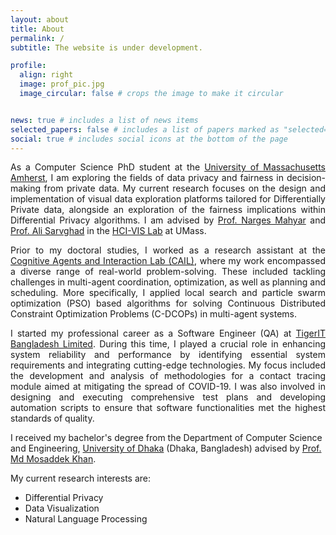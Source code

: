 ```yaml
---
layout: about
title: About
permalink: /
subtitle: The website is under development.

profile:
  align: right
  image: prof_pic.jpg
  image_circular: false # crops the image to make it circular


news: true # includes a list of news items
selected_papers: false # includes a list of papers marked as "selected={true}"
social: true # includes social icons at the bottom of the page
---
```

<p style="text-align:justify">
As a Computer Science PhD student at the <a href='https://www.cics.umass.edu/'>University of Massachusetts Amherst</a>, 
I am exploring the fields of data privacy and fairness in decision-making from private data. My current research focuses 
on the design and implementation of visual data exploration platforms tailored for Differentially Private data, alongside an 
exploration of the fairness implications within Differential Privacy algorithms. I am advised by 
<a href="https://groups.cs.umass.edu/nmahyar/">Prof. Narges Mahyar</a> and 
<a href="https://groups.cs.umass.edu/asarv/">Prof. Ali Sarvghad</a> in the <a href="https://groups.cs.umass.edu/hci-vis/">HCI-VIS Lab</a> at UMass.
</p>

<p style="text-align:justify">
Prior to my doctoral studies, I worked as a research assistant at the 
<a href='https://mmkhansajeeb.com/cailresearchgroup.html'>Cognitive Agents and Interaction Lab (CAIL)</a>, 
where my work encompassed a diverse range of real-world problem-solving. These included tackling challenges 
in multi-agent coordination, optimization, as well as planning and scheduling. More specifically, I applied 
local search and particle swarm optimization (PSO) based algorithms for solving Continuous Distributed Constraint Optimization
Problems (C-DCOPs) in multi-agent systems.
</p>

<p style="text-align:justify">
I started my professional career as a Software Engineer (QA) at <a href="https://www.tigerit.com/">TigerIT Bangladesh Limited</a>.
During this time, I played a crucial role in enhancing system reliability and performance 
by identifying essential system requirements and integrating cutting-edge technologies. My focus included the development 
and analysis of methodologies for a contact tracing module aimed at mitigating the spread of COVID-19. I was also involved in 
designing and executing comprehensive test plans and developing automation scripts to ensure that software functionalities 
met the highest standards of quality.


I received my bachelor's degree from the Department of Computer Science and Engineering, 
<a href="https://www.du.ac.bd/body/CSE">University of Dhaka</a> (Dhaka, Bangladesh) advised by 
<a href="https://mmkhansajeeb.com/">Prof. Md Mosaddek Khan</a>.
</p>

My current research interests are:
<ul>
    <li> Differential Privacy </li>
    <li> Data Visualization </li>
    <li> Natural Language Processing </li>
</ul>